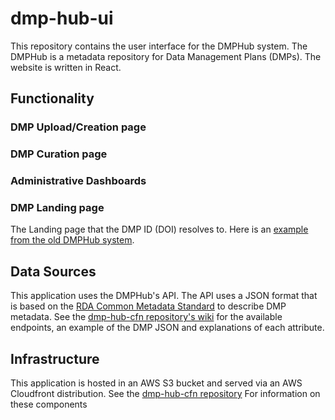 # dmp-hub-ui

This repository contains the user interface for the DMPHub system. The DMPHub is a metadata repository for Data Management Plans (DMPs). The website is written in React.

## Functionality

### DMP Upload/Creation page

### DMP Curation page

### Administrative Dashboards

### DMP Landing page

The Landing page that the DMP ID (DOI) resolves to. Here is an [example from the old DMPHub system](https://dmphub-stg.cdlib.org/dmps/doi:10.48321/D1CW23).

## Data Sources

This application uses the DMPHub's API. The API uses a JSON format that is based on the [RDA Common Metadata Standard](https://github.com/RDA-DMP-Common/RDA-DMP-Common-Standard) to describe DMP metadata. See the [dmp-hub-cfn repository's wiki](https://github.com/CDLUC3/dmp-hub-cfn/wiki/API-Overview) for the available endpoints, an example of the DMP JSON and explanations of each attribute.

## Infrastructure

This application is hosted in an AWS S3 bucket and served via an AWS Cloudfront distribution. See the [dmp-hub-cfn repository](https://github.com/CDLUC3/dmp-hub-cfn/tree/main) For information on these components


